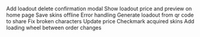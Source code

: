 Add loadout delete confirmation modal
Show loadout price and preview on home page
Save skins offline
Error handling
Generate loadout from qr code to share
Fix broken characters
Update price
Checkmark acquired skins
Add loading wheel between order changes
